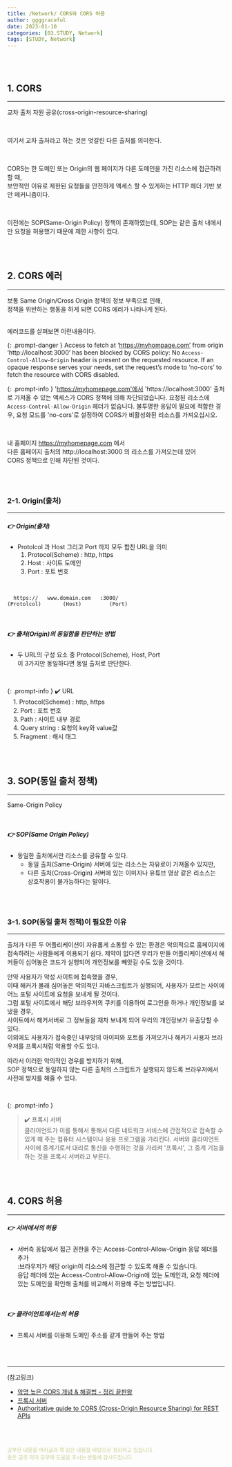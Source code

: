 ```yaml
---
title: /Network/ CORS와 CORS 허용
author: ggggraceful
date: 2023-01-10
categories: [03.STUDY, Network]
tags: [STUDY, Network]
---
```


<br/>
<br/>

## 1. CORS

---

교차 출처 자원 공유(cross-origin-resource-sharing)

<br/>

여기서 교차 출처라고 하는 것은 엇갈린 다른 출처를 의미한다.

<br/>

CORS는 
한 도메인 또는 Origin의 웹 페이지가 다른 도메인을 가진 리소스에 접근하려 할 때,  
보안적인 이유로 제한된 요청들을 안전하게 액세스 할 수 있게하는 HTTP 헤더 기반 보안 메커니즘이다.  

<br/>

이전에는 SOP(Same-Origin Policy) 정책이 존재하였는데,
SOP는 같은 출처 내에서만 요청을 허용했기 때문에 제한 사항이 컸다.

<br/>
<br/>

## 2. CORS 에러

----


 보통 Same Origin/Cross Origin 정책의 정보 부족으로 인해,  
 정책을 위반하는 행동을 하게 되면 CORS 에러가 나타나게 된다. 

<br/>
에러코드를 살펴보면 이런내용이다.

{: .prompt-danger }
Access to fetch at ‘https://myhompage.com’ from origin ‘http://localhost:3000’ has been blocked by CORS policy: No `Access-Control-Allow-Origin` header is present on the requested resource. If an opaque response serves your needs, set the request’s mode to ‘no-cors’ to fetch the resource with CORS disabled.

{: .prompt-info }
 'https://myhomepage.com'에서 'https://localhost:3000' 출처로 가져올 수 있는 액세스가 CORS 정책에 의해 차단되었습니다. 요청된 리소스에 `Access-Control-Allow-Origin` 헤더가 없습니다. 불투명한 응답이 필요에 적합한 경우, 요청 모드를 'no-cors'로 설정하여 CORS가 비활성화된 리소스를 가져오십시오.

<br/>

내 홈페이지 https://myhomepage.com 에서  
다른 홈페이지 출처의 http://localhost:3000 의 리소스를 가져오는데 있어  
CORS 정책으로 인해 차단된 것이다.  

<br/>
<br/>

### 2-1. Origin(출처)

---

##### 👉 Origin(출처)  
-  Protolcol 과 Host 그리고 Port 까지 모두 합친 URL을 의미
   1. Protocol(Scheme) : http, https
   2. Host : 사이트 도메인
   3. Port : 포트 번호

<br/>

```
  https://   www.domain.com   :3000/
(Protolcol)       (Host)         (Port) 
```

<br/>

##### 👉 출처(Origin)의 동일함을 판단하는 방법  
- 두 URL의 구성 요소 중 Protocol(Scheme), Host, Port   
  이 3가지만 동일하다면 동일 출처로 판단한다.

<br/>

{: .prompt-info }
✔️ ️URL  
　1. Protocol(Scheme) : http, https  
　2. Port : 포트 번호  
　3. Path : 사이트 내부 경로  
　4. Query string : 요청의 key와 value값  
　5. Fragment : 해시 태그 

<br/>
<br/>

## 3.  SOP(동일 출처 정책)

---

Same-Origin Policy 

<br/>

##### 👉 SOP(Same Origin Policy)  
- 동일한 출처에서만 리소스를 공유할 수 있다.  
   - 동일 출처(Same-Origin) 서버에 있는 리소스는 자유로이 가져올수 있지만,  
   - 다른 출처(Cross-Origin) 서버에 있는 이미지나 유튜브 영상 같은 리소스는  
     상호작용이 불가능하다는 말이다.

<br/>
<br/>

### 3-1. SOP(동일 출처 정책)이 필요한 이유

---

 출처가 다른 두 어플리케이션이 자유롭게 소통할 수 있는 환경은 악의적으로 홈페이지에 접속하려는 사람들에게 이용되기 쉽다. 제약이 없다면 우리가 만들 어플리케이션에서 해커들이 심어놓은 코드가 실행되어 개인정보를 빼앗길 수도 있을 것이다.

만약 사용자가 악성 사이트에 접속했을 경우,  
이때 해커가 몰래 심어놓은 악의적인 자바스크립트가 실행되어, 사용자가 모르는 사이에 어느 포털 사이트에 요청을 보내게 될 것이다.  
 그럼 포털 사이트에서 해당 브라우저의 쿠키를 이용하여 로그인을 하거나 개인정보를 보냈을 경우,  
사이트에서 해커서버로 그 정보들을 재차 보내게 되어 우리의 개인정보가 유출당할 수 있다.  
이외에도 사용자가 접속중인 내부망의 아이피와 포트를 가져오거나 해커가 사용자 브라우저를 프록시처럼 악용할 수도 있다. 

따라서 이러한 악의적인 경우를 방지하기 위해,  
SOP 정책으로 동일하지 않는 다른 출처의 스크립트가 실행되지 않도록 브라우저에서 사전에 방지를 해줄 수 있다.    

<br/>

{: .prompt-info }
> ✔️ 프록시 서버  
> 클라이언트가 이를 통해서 통해서 다른 네트워크 서비스에 간접적으로 접속할 수 있게 해 주는 컴퓨터 시스템이나 응용 프로그램을 가리킨다. 서버와 클라이언트 사이에 중계기로서 대리로 통신을 수행하는 것을 가리켜 '프록시', 그 중계 기능을 하는 것을 프록시 서버라고 부른다.

<br/>
<br/>

## 4. CORS 허용

---

##### 👉 서버에서의 허용
  - 서버측 응답에서 접근 권한을 주는 Access-Control-Allow-Origin 응답 헤더를 추가  
    :브라우저가 해당 origin이 리소스에 접근할 수 있도록 해줄 수 있습니다.  
     응답 헤더에 있는 Access-Control-Allow-Origin에 있는 도메인과, 요청 헤더에 있는 도메인을 확인해 출처를 비교해서 허용해 주는 방법입니다.  

<br/>

##### 👉 클라이언트에서는의 허용  
  - 프록시 서버를 이용해 도메인 주소를 같게 만들어 주는 방법

<br/>
<br/>

---

(참고링크)

- [악명 높은 CORS 개념 & 해결법 - 정리 끝판왕](https://inpa.tistory.com/entry/WEB-%F0%9F%93%9A-CORS-%F0%9F%92%AF-%EC%A0%95%EB%A6%AC-%ED%95%B4%EA%B2%B0-%EB%B0%A9%EB%B2%95-%F0%9F%91%8F)
- [프록시 서버](https://ko.wikipedia.org/wiki/%ED%94%84%EB%A1%9D%EC%8B%9C_%EC%84%9C%EB%B2%84)
- [Authoritative guide to CORS (Cross-Origin Resource Sharing) for REST APIs](https://www.moesif.com/blog/technical/cors/Authoritative-Guide-to-CORS-Cross-Origin-Resource-Sharing-for-REST-APIs/)

<br/>
<br/>

<span style="font-size: 12px; color:  #cbce91"> 공부한 내용을 여러글과 책 읽은 내용을 바탕으로 정리하고 있습니다.</span>  
<span style="font-size: 12px; color:  #cbce91"> 좋은 글로 저의 공부에 도움을 주시는 분들께 감사드립니다. </span>

<!--

❤️면접예상질문 ❤️
- CORS에 대해서 설명해보세요.
- CORS 에러 해결 방법은 뭔가요?

-->



